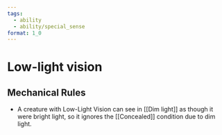 ```yaml
---
tags:
  - ability
  - ability/special_sense
format: 1_0
---
```

# Low-light vision

## Mechanical Rules

- A creature with Low-Light Vision can see in [[Dim light]] as though it were bright light, so it ignores the [[Concealed]] condition due to dim light. 